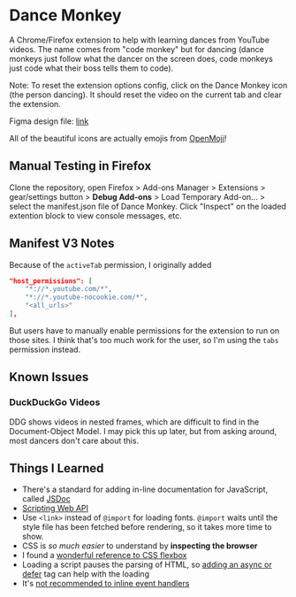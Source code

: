 # Dance Monkey
A Chrome/Firefox extension to help with learning dances from YouTube videos. The name comes from "code monkey" but for dancing (dance monkeys just follow what the dancer on the screen does, code monkeys just code what their boss tells them to code).

Note: To reset the extension options config, click on the Dance Monkey icon (the person dancing). It should reset the video on the current tab and clear the extension.

Figma design file: [link](https://www.figma.com/file/tIFpsQBEdYRqMR03bvkYrz/dance-monkey?type=design&node-id=0%3A1&mode=design&t=WpDWxXPhiKGkoPqq-1)

All of the beautiful icons are actually emojis from [OpenMoji](https://openmoji.org/)!

## Manual Testing in Firefox
Clone the repository, open Firefox > Add-ons Manager > Extensions >
gear/settings button > **Debug Add-ons** > Load Temporary Add-on... > select the
manifest.json file of Dance Monkey. Click "Inspect" on the loaded extention
block to view console messages, etc.

## Manifest V3 Notes
Because of the `activeTab` permission, I originally added
```json
"host_permissions": [
    "*://*.youtube.com/*",
    "*://*.youtube-nocookie.com/*",
    "<all_urls>"
],
```
But users have to manually enable permissions for the extension to run on those
sites. I think that's too much work for the user, so I'm using the `tabs`
permission instead.

## Known Issues
### DuckDuckGo Videos
DDG shows videos in nested frames, which are difficult to find in the
Document-Object Model. I may pick this up later, but from asking around, most
dancers don't care about this.

## Things I Learned
- There's a standard for adding in-line documentation for JavaScript, called
[JSDoc](https://jsdoc.app/)
- [Scripting Web API](https://developer.chrome.com/docs/extensions/reference/api/scripting#runtime-functions)
- Use `<link>` instead of `@import` for loading fonts. `@import` waits until the
style file has been fetched before rendering, so it takes more time to show.
- CSS is *so much easier* to understand by **inspecting the browser**
- I found a [wonderful reference to CSS flexbox](https://www.joshwcomeau.com/css/interactive-guide-to-flexbox/)
- Loading a script pauses the parsing of HTML, so [adding an async or defer](https://www.growingwiththeweb.com/2014/02/async-vs-defer-attributes.html)
tag can help with the loading
- It's [not recommended to inline event handlers](https://developer.mozilla.org/en-US/docs/Learn/JavaScript/Building_blocks/Events#inline_event_handlers_%E2%80%94_dont_use_these)
